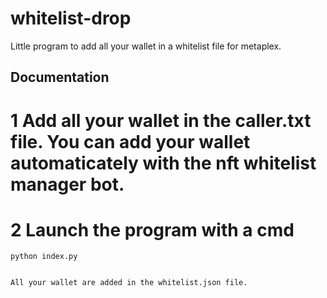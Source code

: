 # whitelist-drop

Little program to add all your wallet in a whitelist file for metaplex.

## Documentation 

# 1 Add all your wallet in the caller.txt file. You can add your wallet automaticately with the nft whitelist manager bot.

# 2 Launch the program with a cmd

````
python index.py


All your wallet are added in the whitelist.json file. 
